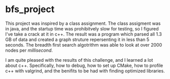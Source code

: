 # bfs_project

This project was inspired by a class assignment. The class assigment was in java, and the startup time was prohibitvely slow for testing, so I figured I've take a crack at it in c++. The result was a program which parsed all 1.3 GB of data and created a graph struture repersenting it in less than 5 seconds. The breadth first search algotrithm was able to look at over 2000 nodes per <i>millisecond</i>.

I am quite pleased with the results of this challenge, and I learned a lot about c++. Specifically, how to debug, how to set up CMake, how to profile c++ with valgrind, and the benifits to be had with finding optimized libraries.

